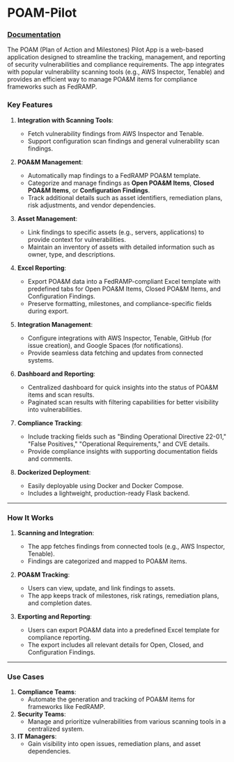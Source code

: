# POAM-Pilot

### [Documentation](https://github.com/Elevated-Standards/POAM-Pilot/wiki)

The POAM (Plan of Action and Milestones) Pilot App is a web-based application designed to streamline the tracking, management, and reporting of security vulnerabilities and compliance requirements. The app integrates with popular vulnerability scanning tools (e.g., AWS Inspector, Tenable) and provides an efficient way to manage POA&M items for compliance frameworks such as FedRAMP.

### Key Features

1. **Integration with Scanning Tools**:
   - Fetch vulnerability findings from AWS Inspector and Tenable.
   - Support configuration scan findings and general vulnerability scan findings.

2. **POA&M Management**:
   - Automatically map findings to a FedRAMP POA&M template.
   - Categorize and manage findings as **Open POA&M Items**, **Closed POA&M Items**, or **Configuration Findings**.
   - Track additional details such as asset identifiers, remediation plans, risk adjustments, and vendor dependencies.

3. **Asset Management**:
   - Link findings to specific assets (e.g., servers, applications) to provide context for vulnerabilities.
   - Maintain an inventory of assets with detailed information such as owner, type, and descriptions.

4. **Excel Reporting**:
   - Export POA&M data into a FedRAMP-compliant Excel template with predefined tabs for Open POA&M Items, Closed POA&M Items, and Configuration Findings.
   - Preserve formatting, milestones, and compliance-specific fields during export.

5. **Integration Management**:
   - Configure integrations with AWS Inspector, Tenable, GitHub (for issue creation), and Google Spaces (for notifications).
   - Provide seamless data fetching and updates from connected systems.

6. **Dashboard and Reporting**:
   - Centralized dashboard for quick insights into the status of POA&M items and scan results.
   - Paginated scan results with filtering capabilities for better visibility into vulnerabilities.

7. **Compliance Tracking**:
   - Include tracking fields such as "Binding Operational Directive 22-01," "False Positives," "Operational Requirements," and CVE details.
   - Provide compliance insights with supporting documentation fields and comments.

8. **Dockerized Deployment**:
   - Easily deployable using Docker and Docker Compose.
   - Includes a lightweight, production-ready Flask backend.

---

### How It Works

1. **Scanning and Integration**:
   - The app fetches findings from connected tools (e.g., AWS Inspector, Tenable).
   - Findings are categorized and mapped to POA&M items.

2. **POA&M Tracking**:
   - Users can view, update, and link findings to assets.
   - The app keeps track of milestones, risk ratings, remediation plans, and completion dates.

3. **Exporting and Reporting**:
   - Users can export POA&M data into a predefined Excel template for compliance reporting.
   - The export includes all relevant details for Open, Closed, and Configuration Findings.


---

### Use Cases

1. **Compliance Teams**:
   - Automate the generation and tracking of POA&M items for frameworks like FedRAMP.
2. **Security Teams**:
   - Manage and prioritize vulnerabilities from various scanning tools in a centralized system.
3. **IT Managers**:
   - Gain visibility into open issues, remediation plans, and asset dependencies.
